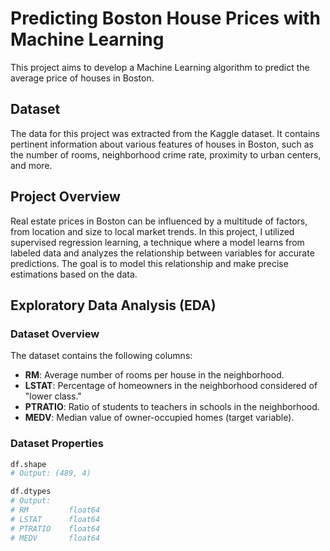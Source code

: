 # Predicting Boston House Prices with Machine Learning

This project aims to develop a Machine Learning algorithm to predict the average price of houses in Boston.

## Dataset

The data for this project was extracted from the Kaggle dataset. It contains pertinent information about various features of houses in Boston, such as the number of rooms, neighborhood crime rate, proximity to urban centers, and more.

## Project Overview

Real estate prices in Boston can be influenced by a multitude of factors, from location and size to local market trends. In this project, I utilized supervised regression learning, a technique where a model learns from labeled data and analyzes the relationship between variables for accurate predictions. The goal is to model this relationship and make precise estimations based on the data.

## Exploratory Data Analysis (EDA)

### Dataset Overview

The dataset contains the following columns:
- **RM**: Average number of rooms per house in the neighborhood.
- **LSTAT**: Percentage of homeowners in the neighborhood considered of "lower class."
- **PTRATIO**: Ratio of students to teachers in schools in the neighborhood.
- **MEDV**: Median value of owner-occupied homes (target variable).

### Dataset Properties
```python
df.shape
# Output: (489, 4)

df.dtypes
# Output:
# RM         float64
# LSTAT      float64
# PTRATIO    float64
# MEDV       float64
```
